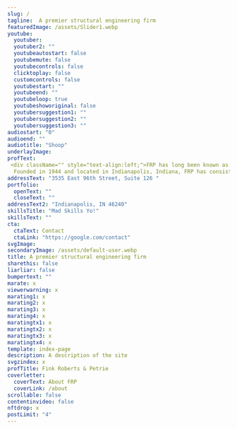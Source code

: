 ```yaml
---
slug: /
tagline:  A premier structural engineering firm
featuredImage: /assets/Slider1.webp
youtube:
  youtuber: 
  youtuber2: ""
  youtubeautostart: false
  youtubemute: false
  youtubecontrols: false
  clicktoplay: false
  customcontrols: false
  youtubestart: ""
  youtubeend: ""
  youtubeloop: true
  youtubeshoworiginal: false
  youtubersuggestion1: ""
  youtubersuggestion2: ""
  youtubersuggestion3: ""
audiostart: "0"
audioend: ""
audiotitle: "Shoop"
underlayImage: 
profText:
 <div className="" style="text-align:left;">FRP has long been known as a premiere structural engineering firm by architects, facility owners and contractors.
  Founded in 1944 and located in Indianapolis, Indiana, FRP has consistently been involved in significant structural engineering and architectural projects.</p>
addressText: "3535 East 96th Street, Suite 126 "
portfolio:
  openText: ""
  closeText: ""
addressText2: "Indianapolis, IN 46240"
skillsTitle: "Mad Skills Yo!"
skillsText: ""
cta:
  ctaText: Contact
  ctaLink: "https://google.com/contact"
svgImage: 
secondaryImage: /assets/default-user.webp
title: A premier structural engineering firm
sharethis: false
liarliar: false
bumpertext: ""
marate: x
viewerwarning: x
marating1: x
marating2: x
marating3: x
marating4: x
maratingtx1: x
maratingtx2: x
maratingtx3: x
maratingtx4: x
template: index-page
description: A description of the site
svgzindex: x
profTitle: Fink Roberts & Petrie
coverletter:
  coverText: About FRP
  coverLink: /about
scrollable: false
contentinvideo: false
nftdrop: x
postLimit: "4"
---
```


<div>




</div>
